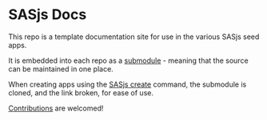 # SASjs Docs

This repo is a template documentation site for use in the various SASjs seed apps.

It is embedded into each repo as a [submodule](https://git-scm.com/book/en/v2/Git-Tools-Submodules) - meaning that the source can be maintained in one place.

When creating apps using the [SASjs create](https://cli.sasjs.io/create/) command, the submodule is cloned, and the link broken, for ease of use.

[Contributions](https://github.com/sasjs/docs) are welcomed!